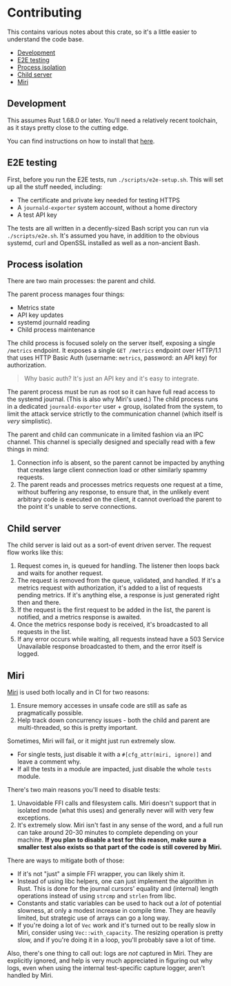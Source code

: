 # Contributing

This contains various notes about this crate, so it's a little easier to understand the code base.

- [Development](#development)
- [E2E testing](#e2e-testing)
- [Process isolation](#process-isolation)
- [Child server](#child-server)
- [Miri](#miri)

## Development

This assumes Rust 1.68.0 or later. You'll need a relatively recent toolchain, as it stays pretty close to the cutting edge.

You can find instructions on how to install that [here](https://www.rust-lang.org/tools/install).

## E2E testing

First, before you run the E2E tests, run `./scripts/e2e-setup.sh`. This will set up all the stuff needed, including:

- The certificate and private key needed for testing HTTPS
- A `journald-exporter` system account, without a home directory
- A test API key

The tests are all written in a decently-sized Bash script you can run via `./scripts/e2e.sh`. It's assumed you have, in addition to the obvious systemd, curl and OpenSSL installed as well as a non-ancient Bash.

## Process isolation

There are two main processes: the parent and child.

The parent process manages four things:

- Metrics state
- API key updates
- systemd journald reading
- Child process maintenance

The child process is focused solely on the server itself, exposing a single `/metrics` endpoint. It exposes a single `GET /metrics` endpoint over HTTP/1.1 that uses HTTP Basic Auth (username: `metrics`, password: an API key) for authorization.

> Why basic auth? It's just an API key and it's easy to integrate.

The parent process must be run as root so it can have full read access to the systemd journal. (This is also why Miri's used.) The child process runs in a dedicated `journald-exporter` user + group, isolated from the system, to limit the attack service strictly to the communication channel (which itself is *very* simplistic).

The parent and child can communicate in a limited fashion via an IPC channel. This channel is specially designed and specially read with a few things in mind:

1. Connection info is absent, so the parent cannot be impacted by anything that creates large client connection load or other similarly spammy requests.
2. The parent reads and processes metrics requests one request at a time, without buffering any response, to ensure that, in the unlikely event arbitrary code is executed on the client, it cannot overload the parent to the point it's unable to serve connections.

## Child server

The child server is laid out as a sort-of event driven server. The request flow works like this:

1. Request comes in, is queued for handling. The listener then loops back and waits for another request.
2. The request is removed from the queue, validated, and handled. If it's a metrics request with authorization, it's added to a list of requests pending metrics. If it's anything else, a response is just generated right then and there.
3. If the request is the first request to be added in the list, the parent is notified, and a metrics response is awaited.
4. Once the metrics response body is received, it's broadcasted to all requests in the list.
5. If any error occurs while waiting, all requests instead have a 503 Service Unavailable response broadcasted to them, and the error itself is logged.

## Miri

[Miri](https://github.com/rust-lang/miri) is used both locally and in CI for two reasons:

1. Ensure memory accesses in unsafe code are still as safe as pragmatically possible.
2. Help track down concurrency issues - both the child and parent are multi-threaded, so this is pretty important.

Sometimes, Miri will fail, or it might just run extremely slow.

- For single tests, just disable it with a `#[cfg_attr(miri, ignore)]` and leave a comment why.
- If all the tests in a module are impacted, just disable the whole `tests` module.

There's two main reasons you'll need to disable tests:

1. Unavoidable FFI calls and filesystem calls. Miri doesn't support that in isolated mode (what this uses) and generally never will with very few exceptions.
2. It's extremely slow. Miri isn't fast in any sense of the word, and a full run can take around 20-30 minutes to complete depending on your machine. **If you plan to disable a test for this reason, make sure a smaller test also exists so that part of the code is still covered by Miri.**

There are ways to mitigate both of those:

- If it's not "just" a simple FFI wrapper, you can likely shim it.
- Instead of using libc helpers, one can just implement the algorithm in Rust. This is done for the journal cursors' equality and (internal) length operations instead of using `strcmp` and `strlen` from libc.
- Constants and static variables can be used to hack out a *lot* of potential slowness, at only a modest increase in compile time. They are heavily limited, but strategic use of arrays can go a long way.
- If you're doing a lot of `Vec` work and it's turned out to be really slow in Miri, consider using `Vec::with_capacity`. The resizing operation is pretty slow, and if you're doing it in a loop, you'll probably save a lot of time.

Also, there's one thing to call out: logs are *not* captured in Miri. They are explicitly ignored, and help is very much appreciated in figuring out why logs, even when using the internal test-specific capture logger, aren't handled by Miri.

